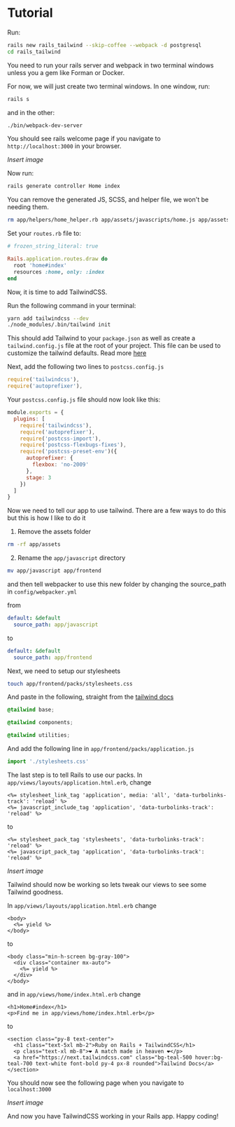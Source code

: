 # Tutorial

Run:

```sh
rails new rails_tailwind --skip-coffee --webpack -d postgresql
cd rails_tailwind
```

You need to run your rails server and webpack in two terminal windows unless you a gem like Forman or Docker.

For now, we will just create two terminal windows. In one window, run:

```sh
rails s
```

and in the other:

```sh
./bin/webpack-dev-server
```

You should see rails welcome page if you navigate to `http://localhost:3000` in your browser.

*Insert image*

Now run:

```sh
rails generate controller Home index
```

You can remove the generated JS, SCSS, and helper file, we won't be needing them.

```sh
rm app/helpers/home_helper.rb app/assets/javascripts/home.js app/assets/stylesheets/home.scss
```

Set your `routes.rb` file to:

```rb
# frozen_string_literal: true

Rails.application.routes.draw do
  root 'home#index'
  resources :home, only: :index
end
```

Now, it is time to add TailwindCSS.

Run the following command in your terminal:

```sh
yarn add tailwindcss --dev
./node_modules/.bin/tailwind init
```

This should add Tailwind to your `package.json` as well as create a `tailwind.config.js` file at the root of your project. This file can be used to customize the tailwind defaults. Read more [here](https://next.tailwindcss.com/docs/configuration)

Next, add the following two lines to `postcss.config.js`

```js
require('tailwindcss'),
require('autoprefixer'),
```

Your `postcss.config.js` file should now look like this:

```js
module.exports = {
  plugins: [
    require('tailwindcss'),
    require('autoprefixer'),
    require('postcss-import'),
    require('postcss-flexbugs-fixes'),
    require('postcss-preset-env')({
      autoprefixer: {
        flexbox: 'no-2009'
      },
      stage: 3
    })
  ]
}
```

Now we need to tell our app to use tailwind. There are a few ways to do this but this is how I like to do it

1. Remove the assets folder

```sh
rm -rf app/assets
```

2. Rename the `app/javascript` directory

```sh
mv app/javascript app/frontend
```

and then tell webpacker to use this new folder by changing the source_path in `config/webpacker.yml`

from

```yml
default: &default
  source_path: app/javascript
```

to

```yml
default: &default
  source_path: app/frontend
```

Next, we need to setup our stylesheets

```sh
touch app/frontend/packs/stylesheets.css
```

And paste in the following, straight from the [tailwind docs](https://next.tailwindcss.com/docs/installation#step-2-add-tailwind-to-your-css)

```css
@tailwind base;

@tailwind components;

@tailwind utilities;
```

And add the following line in `app/frontend/packs/application.js`

```js
import './stylesheets.css'
```

The last step is to tell Rails to use our packs. In `app/views/layouts/application.html.erb`, change

```erb
<%= stylesheet_link_tag 'application', media: 'all', 'data-turbolinks-track': 'reload' %>
<%= javascript_include_tag 'application', 'data-turbolinks-track': 'reload' %>
```

to

```erb
<%= stylesheet_pack_tag 'stylesheets', 'data-turbolinks-track': 'reload' %>
<%= javascript_pack_tag 'application', 'data-turbolinks-track': 'reload' %>
```

*Insert image*

Tailwind should now be working so lets tweak our views to see some Tailwind goodness.

In `app/views/layouts/application.html.erb` change

```erb
<body>
  <%= yield %>
</body>
```

to

```erb
<body class="min-h-screen bg-gray-100">
  <div class="container mx-auto">
    <%= yield %>
  </div>
</body>
```

and in `app/views/home/index.html.erb` change

```erb
<h1>Home#index</h1>
<p>Find me in app/views/home/index.html.erb</p>
```

to

```erb
<section class="py-8 text-center">
  <h1 class="text-5xl mb-2">Ruby on Rails + TailwindCSS</h1>
  <p class="text-xl mb-8">❤️ A match made in heaven️️ ❤️</p>
  <a href="https://next.tailwindcss.com" class="bg-teal-500 hover:bg-teal-700 text-white font-bold py-4 px-8 rounded">Tailwind Docs</a>
</section>
```

You should now see the following page when you navigate to `localhost:3000`

*Insert image*

And now you have TailwindCSS working in your Rails app. Happy coding!
